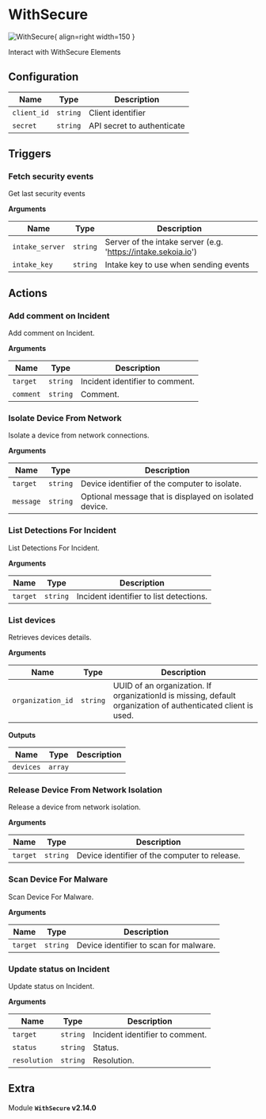 # WithSecure

![WithSecure](/assets/playbooks/library/withsecure.png){ align=right width=150 }

Interact with WithSecure Elements

## Configuration

| Name      |  Type   |  Description  |
| --------- | ------- | --------------------------- |
| `client_id` | `string` | Client identifier |
| `secret` | `string` | API secret to authenticate |

## Triggers

### Fetch security events

Get last security events

**Arguments**

| Name      |  Type   |  Description  |
| --------- | ------- | --------------------------- |
| `intake_server` | `string` | Server of the intake server (e.g. 'https://intake.sekoia.io') |
| `intake_key` | `string` | Intake key to use when sending events |

## Actions

### Add comment on Incident

Add comment on Incident.

**Arguments**

| Name      |  Type   |  Description  |
| --------- | ------- | --------------------------- |
| `target` | `string` | Incident identifier to comment. |
| `comment` | `string` | Comment. |

### Isolate Device From Network

Isolate a device from network connections.

**Arguments**

| Name      |  Type   |  Description  |
| --------- | ------- | --------------------------- |
| `target` | `string` | Device identifier of the computer to isolate. |
| `message` | `string` | Optional message that is displayed on isolated device. |

### List Detections For Incident

List Detections For Incident.

**Arguments**

| Name      |  Type   |  Description  |
| --------- | ------- | --------------------------- |
| `target` | `string` | Incident identifier to list detections. |

### List devices

Retrieves devices details.

**Arguments**

| Name      |  Type   |  Description  |
| --------- | ------- | --------------------------- |
| `organization_id` | `string` | UUID of an organization. If organizationId is missing, default organization of authenticated client is used. |


**Outputs**

| Name      |  Type   |  Description  |
| --------- | ------- | --------------------------- |
| `devices` | `array` |  |

### Release Device From Network Isolation

Release a device from network isolation.

**Arguments**

| Name      |  Type   |  Description  |
| --------- | ------- | --------------------------- |
| `target` | `string` | Device identifier of the computer to release. |

### Scan Device For Malware

Scan Device For Malware.

**Arguments**

| Name      |  Type   |  Description  |
| --------- | ------- | --------------------------- |
| `target` | `string` | Device identifier to scan for malware. |

### Update status on Incident

Update status on Incident.

**Arguments**

| Name      |  Type   |  Description  |
| --------- | ------- | --------------------------- |
| `target` | `string` | Incident identifier to comment. |
| `status` | `string` | Status. |
| `resolution` | `string` | Resolution. |


## Extra

Module **`WithSecure` v2.14.0**